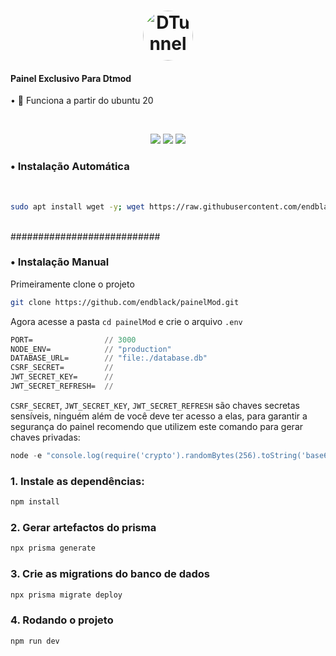 <h1 align="center">
  <img src="https://i.ibb.co/7SMc2NX/logo.jpg" alt="DTunnel" style="width: 80px; height: 80px; border-radius: 50%;">
</h1>

<h4>Painel Exclusivo Para Dtmod</h4>
• 📌 Funciona a partir do ubuntu 20 

<br> <p align="center">
 <img src="https://img.shields.io/static/v1?label=DTunnel&message=Mod&color=E51C44&labelColor=0A1033" />
  <img src="https://img.shields.io/static/v1?label=Open&message=Source&color=E51C44&labelColor=0A1033" />
  <img src="https://i.ibb.co/0yPYBjy/preview.png" />
</p>

<h3>• Instalação Automática</h3> <br>

```sh
sudo apt install wget -y; wget https://raw.githubusercontent.com/endblack/painelMod/main/i.sh; chmod 777 i.sh; ./i.sh
```

<br> ###########################

<h3>• Instalação Manual</h3>
Primeiramente clone o projeto

```sh
git clone https://github.com/endblack/painelMod.git
```
Agora acesse a pasta ```cd painelMod``` e crie o arquivo ```.env```

```cl
PORT=                // 3000
NODE_ENV=            // "production"
DATABASE_URL=        // "file:./database.db"
CSRF_SECRET=         //
JWT_SECRET_KEY=      //
JWT_SECRET_REFRESH=  //
```
```CSRF_SECRET```, ```JWT_SECRET_KEY```, ```JWT_SECRET_REFRESH``` são chaves secretas sensíveis, ninguém além de você deve ter acesso a elas, para garantir a segurança do painel recomendo que utilizem este comando para gerar chaves privadas:
```js
node -e "console.log(require('crypto').randomBytes(256).toString('base64'));"
```

### 1. Instale as dependências:

```bash
npm install
```

### 2. Gerar artefactos do prisma

```bash
npx prisma generate
```

### 3. Crie as migrations do banco de dados

```bash
npx prisma migrate deploy
```

### 4. Rodando o projeto

```bash
npm run dev
```
